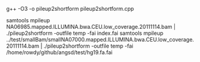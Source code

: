
g++ -O3 -o pileup2shortform pileup2shortform.cpp


samtools mpileup NA06985.mapped.ILLUMINA.bwa.CEU.low_coverage.20111114.bam | ./pileup2shortform -outfile temp -fai index.fai
samtools mpileup ../test/smallBam/smallNA07000.mapped.ILLUMINA.bwa.CEU.low_coverage.20111114.bam | ./pileup2shortform -outfile temp -fai /home/rowdy/github/angsd/test/hg19.fa.fai

